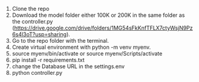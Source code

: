 1. Clone the repo
2. Download the model folder either 100K or 200K in the same folder as the controller.py (https://drive.google.com/drive/folders/1MG54sFkKnfTFLX7ctyWsjN9Pz6s4l3oT?usp=sharing).
3. Go to the repo folder with the terminal.
4. Create virtual environment with python -m venv myenv.
5. source myenv/bin/activate or source myenv/Scripts/activate
6. pip install -r requirements.txt
7. change the Database URL in the settings.env
8. python controller.py
